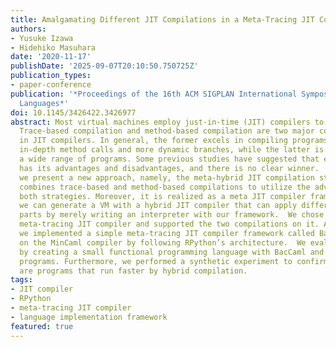 ```yaml
---
title: Amalgamating Different JIT Compilations in a Meta-Tracing JIT Compiler Framework
authors:
- Yusuke Izawa
- Hidehiko Masuhara
date: '2020-11-17'
publishDate: '2025-09-07T20:10:50.750725Z'
publication_types:
- paper-conference
publication: '*Proceedings of the 16th ACM SIGPLAN International Symposium on Dynamic
  Languages*'
doi: 10.1145/3426422.3426977
abstract: Most virtual machines employ just-in-time (JIT) compilers to achieve high-performance.
  Trace-based compilation and method-based compilation are two major compilation strategies
  in JIT compilers. In general, the former excels in compiling programs with more
  in-depth method calls and more dynamic branches, while the latter is suitable for
  a wide range of programs. Some previous studies have suggested that each strategy
  has its advantages and disadvantages, and there is no clear winner.  In this paper,
  we present a new approach, namely, the meta-hybrid JIT compilation strategy. It
  combines trace-based and method-based compilations to utilize the advantages of
  both strategies. Moreover, it is realized as a meta JIT compiler framework; thus,
  we can generate a VM with a hybrid JIT compiler that can apply different program
  parts by merely writing an interpreter with our framework.  We chose to extend a
  meta-tracing JIT compiler and supported the two compilations on it. As a prototype,
  we implemented a simple meta-tracing JIT compiler framework called BacCaml based
  on the MinCaml compiler by following RPython’s architecture.  We evaluated its performance
  by creating a small functional programming language with BacCaml and running microbenchmark
  programs. Furthermore, we performed a synthetic experiment to confirm that there
  are programs that run faster by hybrid compilation.
tags:
- JIT compiler
- RPython
- meta-tracing JIT compiler
- language implementation framework
featured: true
---
```

